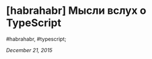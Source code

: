 <script type="text/javascript">
	window.location.href = 'http://habrahabr.ru/post/272055/';
</script>

# [habrahabr] Мысли вслух о TypeScript

#habrahabr, #typescript;

_December 21, 2015_